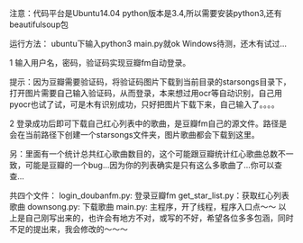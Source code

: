 注意：代码平台是Ubuntu14.04 python版本是3.4,所以需要安装python3,还有beautifulsoup包

运行方法：
ubuntu下输入python3 main.py就ok
Windows待测，还木有试过...

1 输入用户名，密码，验证码实现豆瓣fm自动登录。

提示：因为豆瓣需要验证码，将验证码图片下载到当前目录的starsongs目录下，打开图片需要自己输入验证码，从而登录，本来想过用ocr等自动识别，自己用pyocr也试了试，可是木有识别成功，只好把图片下载下来，自己输入了。。。。

2 登录成功后即可下载自己红心列表中的歌曲，是豆瓣fm自己的源文件。路径是会在当前路径下创建一个starsongs文件夹，图片歌曲都会下载到这里。

另：里面有一个统计总共红心歌曲数目的，这个可能跟豆瓣统计红心歌曲总数不一致，可能是豆瓣的一个bug...因为你的列表确实是只有这么多歌曲了...你可以查查...

共四个文件：
login_doubanfm.py: 登录豆瓣fm
get_star_list.py：获取红心列表歌曲
downsong.py: 下载歌曲
main.py: 主程序，开了线程，程序入口点～～
以上是自己刚写出来的，也许会有地方不对，或写的不好，希望各位多多包涵，同时不足的提出来，我会修改的～～～

